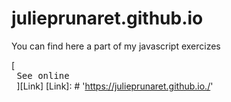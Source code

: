 # julieprunaret.github.io

You can find here a part of my javascript exercizes

[<kbd> <br> See online <br> </kbd>][Link]
[Link]: # 'https://julieprunaret.github.io./'
